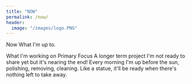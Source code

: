 ```yaml
---
title: "NOW"
permalink: /now/
header:
  image: "/images/logo.PNG"
---
```


Now
What I'm up to.

What I'm working on
Primary Focus
A longer term project I'm not ready to share yet but it's nearing the end! Every morning I'm up before the sun, polishing, removing, cleaning. Like a statue, it'll be ready when there's nothing left to take away.

